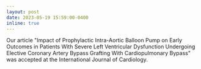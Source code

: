 ```yaml
---
layout: post
date: 2023-05-19 15:59:00-0400
inline: true
---
```


Our article "Impact of Prophylactic Intra-Aortic Balloon Pump on Early Outcomes in Patients With Severe Left Ventricular Dysfunction Undergoing Elective Coronary Artery Bypass Grafting With Cardiopulmonary Bypass" was accepted at the International Journal of Cardiology.
